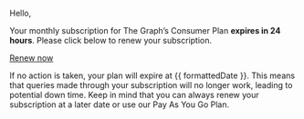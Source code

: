 Hello,

Your monthly subscription for The Graph’s Consumer Plan **expires in 24 hours**. Please click below to renew your subscription.

<a email-cta href="https://thegraph.com/billing/?show=renew">Renew now</a>

If no action is taken, your plan will expire at {{ formattedDate }}. This means that queries made through your subscription will no longer work, leading to potential down time. Keep in mind that you can always renew your subscription at a later date or use our Pay As You Go Plan.

<subscriptions-footer />
